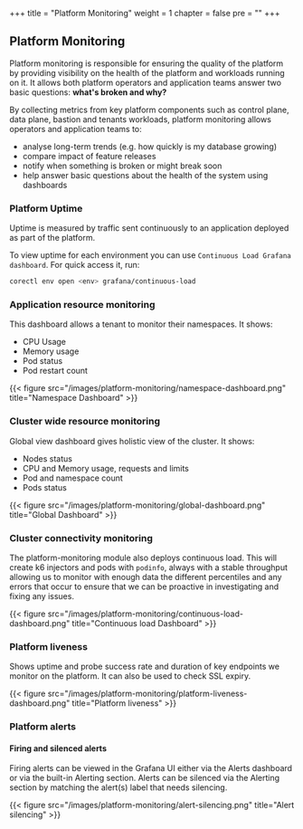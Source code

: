 +++
title = "Platform Monitoring"
weight = 1
chapter = false
pre = ""
+++

## Platform Monitoring

Platform monitoring is responsible for ensuring the quality of the platform by providing visibility on the health of 
the platform and workloads running on it.
It allows both platform operators and application teams answer two basic questions: **what's broken and why?**

By collecting metrics from key platform components such as control plane, data plane, bastion and tenants workloads, 
platform monitoring allows operators and application teams to: 
- analyse long-term trends (e.g. how quickly is my database growing)
- compare impact of feature releases
- notify when something is broken or might break soon
- help answer basic questions about the health of the system using dashboards

### Platform Uptime

Uptime is measured by traffic sent continuously to an application deployed as part of the platform.

To view uptime for each environment you can use `Continuous Load Grafana dashboard`. For quick access it, run:
```bash
corectl env open <env> grafana/continuous-load
```

### Application resource monitoring

This dashboard allows a tenant to monitor their namespaces. It shows:
* CPU Usage
* Memory usage
* Pod status
* Pod restart count

{{< figure src="/images/platform-monitoring/namespace-dashboard.png" title="Namespace Dashboard" >}}

### Cluster wide resource monitoring

Global view dashboard gives holistic view of the cluster.
It shows:
* Nodes status
* CPU and Memory usage, requests and limits
* Pod and namespace count
* Pods status

{{< figure src="/images/platform-monitoring/global-dashboard.png" title="Global Dashboard" >}}


### Cluster connectivity monitoring

The platform-monitoring module also deploys continuous load. 
This will create k6 injectors and pods with `podinfo`, always with a stable throughput allowing us to monitor with enough data the different percentiles and any errors that occur to ensure that we can be proactive in investigating and fixing any issues.

{{< figure src="/images/platform-monitoring/continuous-load-dashboard.png" title="Continuous load Dashboard" >}}


### Platform liveness

Shows uptime and probe success rate and duration of key endpoints we monitor on the platform.
It can also be used to check SSL expiry.

{{< figure src="/images/platform-monitoring/platform-liveness-dashboard.png" title="Platform liveness" >}}


### Platform alerts

#### Firing and silenced alerts 

Firing alerts can be viewed in the Grafana UI either via the Alerts dashboard or via the built-in Alerting section.
Alerts can be silenced via the Alerting section by matching the alert(s) label that needs silencing.

{{< figure src="/images/platform-monitoring/alert-silencing.png" title="Alert silencing" >}}


